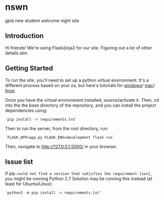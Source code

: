 # nswn
gpla new student welcome night site


## Introduction

Hi friends! We're using Flask/jinja2 for our site. Figuring out a lot of other details atm. 

## Getting Started

To run the site, you'll need to set up a python virtual environment. It's a 
different process based on your os, but here's tutorials for
 [windows](https://programwithus.com/learn-to-code/Pip-and-virtualenv-on-Windows/)/
 [mac](https://sourabhbajaj.com/mac-setup/Python/virtualenv.html)/
 [linux](https://www.geeksforgeeks.org/creating-python-virtual-environment-windows-linux/).

Once you have the virtual environment installed, source/activate it. Then, cd 
into the the base directory of the repository, and you can install the 
project dependencies using:

    `pip install -r requirements.txt`

Then to run the server, from the root directory, run:

    `FLASK_APP=app.py FLASK_ENV=development flask run`

Then, navigate to http://127.0.0.1:5000/ in your browser. 

## Issue list
If pip `could not find a version that satisfies the requirement [xxx]`, you
might be running Python 2.7
Solution may be running this instead (at least for Ubuntu/Linux):

	`python3 -m pip install -r requirements.txt`
